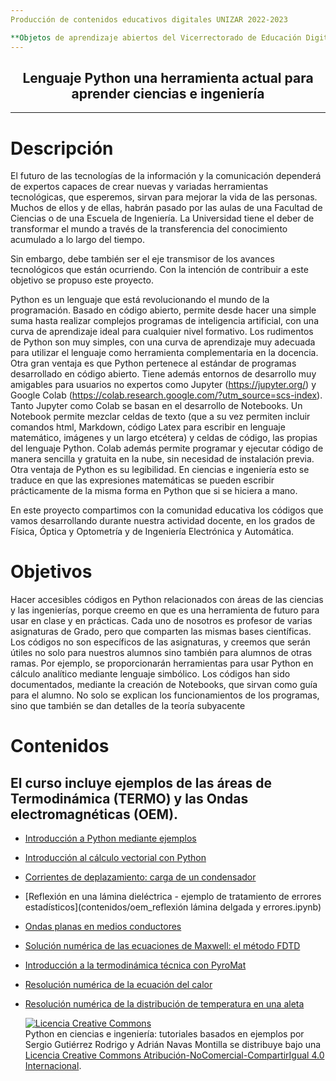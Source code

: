 ```yaml
---
Producción de contenidos educativos digitales UNIZAR 2022-2023

**Objetos de aprendizaje abiertos del Vicerrectorado de Educación Digital y Formación Permanente de la Universidad de Zaragoza en el marco del Proyecto UniProducción incluido en el Plan UniDigital.**
---
```

## <center> Lenguaje Python una herramienta actual para aprender ciencias e ingeniería </center>


-----------------------------------------
# Descripción
El futuro de las tecnologías de la información y la comunicación dependerá de expertos capaces de crear nuevas y variadas herramientas tecnológicas, que esperemos, sirvan para mejorar la vida de las personas. Muchos de ellos y de ellas, habrán pasado por las aulas de una Facultad de Ciencias o de una Escuela de Ingeniería. La Universidad tiene el deber de transformar el mundo a través de la transferencia del conocimiento acumulado a lo largo del tiempo.

Sin embargo, debe también ser el eje transmisor de los avances tecnológicos que están ocurriendo. Con la intención de contribuir a este objetivo se propuso este proyecto.

Python es un lenguaje que está revolucionando el mundo de la programación. Basado en código abierto, permite desde hacer una simple suma hasta realizar complejos programas de inteligencia artificial, con una curva de aprendizaje ideal para cualquier nivel formativo. Los rudimentos de Python son muy simples, con una curva de aprendizaje muy adecuada para utilizar el lenguaje como herramienta complementaria en la docencia. Otra gran ventaja es que Python pertenece al estándar de programas desarrollado en código abierto.  Tiene además entornos de desarrollo muy amigables para usuarios no expertos como Jupyter (https://jupyter.org/) y Google Colab  (https://colab.research.google.com/?utm_source=scs-index). Tanto Jupyter como Colab se basan en el desarrollo de Notebooks. Un Notebook permite mezclar celdas de texto (que a su vez permiten incluir comandos html, Markdown, código Latex para escribir en lenguaje matemático, imágenes y un largo etcétera) y celdas de código, las propias del lenguaje Python. Colab además permite programar y ejecutar código de manera sencilla y gratuita en la nube, sin necesidad de instalación previa. Otra ventaja de Python es su legibilidad. En ciencias e ingeniería esto se traduce en que las expresiones matemáticas se pueden escribir prácticamente de la misma forma en Python que si se hiciera a mano.

En este proyecto compartimos con la comunidad educativa los códigos que vamos desarrollando durante nuestra actividad docente, en los grados de Física, Óptica y Optometría y de Ingeniería Electrónica y Automática.

# Objetivos
Hacer accesibles códigos en Python relacionados con áreas de las ciencias y las ingenierías, porque creemo en que es una herramienta de futuro para usar en clase y en prácticas. Cada uno de nosotros es profesor de varias asignaturas de Grado, pero que comparten las mismas bases científicas. Los códigos no son específicos de las asignaturas, y creemos que serán útiles no solo para nuestros alumnos sino también para alumnos de otras ramas. Por ejemplo, se proporcionarán herramientas para usar Python en cálculo analítico mediante lenguaje simbólico. Los códigos han sido documentados, mediante la creación de Notebooks, que sirvan como guía para el alumno. No solo se explican los funcionamientos de los programas, sino que también se dan detalles de la teoría subyacente

# Contenidos
El curso incluye ejemplos de las áreas de Termodinámica (TERMO) y las Ondas electromagnéticas (OEM).
 ---
+ [Introducción a Python mediante ejemplos](contenidos/intro_python.ipynb)
+ [Introducción al cálculo vectorial con Python](contenidos/intro_calculo_vectorial.ipynb)
+ [Corrientes de deplazamiento: carga de un condensador](contenidos/oem_ejercicio_desplazamiento.ipynb)
+ [Reflexión en una lámina dieléctrica - ejemplo de tratamiento de errores estadísticos](contenidos/oem_reflexión lámina delgada y errores.ipynb)
+ [Ondas planas en medios conductores](contenidos/oem_ondas_planas.ipynb)
+ [Solución numérica de las ecuaciones de Maxwell: el método FDTD](contenidos/oem_fdtd_1D_onda_plana.ipynb)
+ [Introducción a la termodinámica técnica con PyroMat](contenidos/TTyFTC_1.ipynb)
+ [Resolución numérica de la ecuación del calor](contenidos/TTyFTC_2.ipynb)
+ [Resolución numérica de la distribución de temperatura en una aleta](contenidos/TTyFTC_3.ipynb)

  <a rel="license" href="http://creativecommons.org/licenses/by-nc-sa/4.0/"><img alt="Licencia Creative Commons" style="border-width:0" src="https://i.creativecommons.org/l/by-nc-sa/4.0/88x31.png" /></a><br /><span xmlns:dct="http://purl.org/dc/terms/" property="dct:title">Python en ciencias e ingeniería: tutoriales basados en ejemplos</span> por <span xmlns:cc="http://creativecommons.org/ns#" property="cc:attributionName">Sergio Gutiérrez Rodrigo y Adrián Navas Montilla</span> se distribuye bajo una <a rel="license" href="http://creativecommons.org/licenses/by-nc-sa/4.0/">Licencia Creative Commons Atribución-NoComercial-CompartirIgual 4.0 Internacional</a>.
